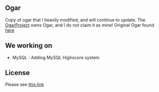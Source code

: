 ## Ogar
Copy of ogar that I heavily modified, and will continue to update. The [OgarProject](https://ogarproject.com) owns Ogar, and I do not claim it as mine! Original Ogar found [here](https://github.com/OgarProject/Ogar)

## We working on
* MySQL   : Adding MySQL Highscore system

## License
Please see [this link](https://github.com/JaraLowell/OgarServ/master/LICENSE.md)
